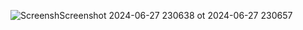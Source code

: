 
![Screensh![Screenshot 2024-06-27 230638](https://github.com/AbdulrahmanHamdy/porject1front-nd/assets/171785235/d8e133d5-27e0-47ab-8581-68c42180d4e6) 
ot 2024-06-27 230657](https://github.com/AbdulrahmanHamdy/porject1front-nd/assets/171785235/b198ae7d-6592-4c55-ae21-f409bedcff38)
